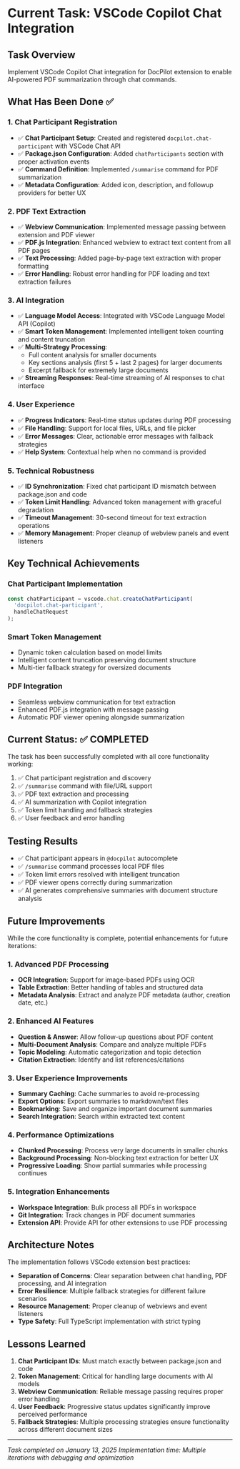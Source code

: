 # Current Task: VSCode Copilot Chat Integration

## Task Overview

Implement VSCode Copilot Chat integration for DocPilot extension to enable AI-powered PDF summarization through chat commands.

## What Has Been Done ✅

### 1. Chat Participant Registration

- ✅ **Chat Participant Setup**: Created and registered `docpilot.chat-participant` with VSCode Chat API
- ✅ **Package.json Configuration**: Added `chatParticipants` section with proper activation events
- ✅ **Command Definition**: Implemented `/summarise` command for PDF summarization
- ✅ **Metadata Configuration**: Added icon, description, and followup providers for better UX

### 2. PDF Text Extraction

- ✅ **Webview Communication**: Implemented message passing between extension and PDF viewer
- ✅ **PDF.js Integration**: Enhanced webview to extract text content from all PDF pages
- ✅ **Text Processing**: Added page-by-page text extraction with proper formatting
- ✅ **Error Handling**: Robust error handling for PDF loading and text extraction failures

### 3. AI Integration

- ✅ **Language Model Access**: Integrated with VSCode Language Model API (Copilot)
- ✅ **Smart Token Management**: Implemented intelligent token counting and content truncation
- ✅ **Multi-Strategy Processing**:
  - Full content analysis for smaller documents
  - Key sections analysis (first 5 + last 2 pages) for larger documents
  - Excerpt fallback for extremely large documents
- ✅ **Streaming Responses**: Real-time streaming of AI responses to chat interface

### 4. User Experience

- ✅ **Progress Indicators**: Real-time status updates during PDF processing
- ✅ **File Handling**: Support for local files, URLs, and file picker
- ✅ **Error Messages**: Clear, actionable error messages with fallback strategies
- ✅ **Help System**: Contextual help when no command is provided

### 5. Technical Robustness

- ✅ **ID Synchronization**: Fixed chat participant ID mismatch between package.json and code
- ✅ **Token Limit Handling**: Advanced token management with graceful degradation
- ✅ **Timeout Management**: 30-second timeout for text extraction operations
- ✅ **Memory Management**: Proper cleanup of webview panels and event listeners

## Key Technical Achievements

### Chat Participant Implementation

```typescript
const chatParticipant = vscode.chat.createChatParticipant(
  'docpilot.chat-participant',
  handleChatRequest
);
```

### Smart Token Management

- Dynamic token calculation based on model limits
- Intelligent content truncation preserving document structure
- Multi-tier fallback strategy for oversized documents

### PDF Integration

- Seamless webview communication for text extraction
- Enhanced PDF.js integration with message passing
- Automatic PDF viewer opening alongside summarization

## Current Status: ✅ COMPLETED

The task has been successfully completed with all core functionality working:

1. ✅ Chat participant registration and discovery
2. ✅ `/summarise` command with file/URL support
3. ✅ PDF text extraction and processing
4. ✅ AI summarization with Copilot integration
5. ✅ Token limit handling and fallback strategies
6. ✅ User feedback and error handling

## Testing Results

- ✅ Chat participant appears in `@docpilot` autocomplete
- ✅ `/summarise` command processes local PDF files
- ✅ Token limit errors resolved with intelligent truncation
- ✅ PDF viewer opens correctly during summarization
- ✅ AI generates comprehensive summaries with document structure analysis

## Future Improvements

While the core functionality is complete, potential enhancements for future iterations:

### 1. Advanced PDF Processing

- **OCR Integration**: Support for image-based PDFs using OCR
- **Table Extraction**: Better handling of tables and structured data
- **Metadata Analysis**: Extract and analyze PDF metadata (author, creation date, etc.)

### 2. Enhanced AI Features

- **Question & Answer**: Allow follow-up questions about PDF content
- **Multi-Document Analysis**: Compare and analyze multiple PDFs
- **Topic Modeling**: Automatic categorization and topic detection
- **Citation Extraction**: Identify and list references/citations

### 3. User Experience Improvements

- **Summary Caching**: Cache summaries to avoid re-processing
- **Export Options**: Export summaries to markdown/text files
- **Bookmarking**: Save and organize important document summaries
- **Search Integration**: Search within extracted text content

### 4. Performance Optimizations

- **Chunked Processing**: Process very large documents in smaller chunks
- **Background Processing**: Non-blocking text extraction for better UX
- **Progressive Loading**: Show partial summaries while processing continues

### 5. Integration Enhancements

- **Workspace Integration**: Bulk process all PDFs in workspace
- **Git Integration**: Track changes in PDF document summaries
- **Extension API**: Provide API for other extensions to use PDF processing

## Architecture Notes

The implementation follows VSCode extension best practices:

- **Separation of Concerns**: Clear separation between chat handling, PDF processing, and AI integration
- **Error Resilience**: Multiple fallback strategies for different failure scenarios
- **Resource Management**: Proper cleanup of webviews and event listeners
- **Type Safety**: Full TypeScript implementation with strict typing

## Lessons Learned

1. **Chat Participant IDs**: Must match exactly between package.json and code
2. **Token Management**: Critical for handling large documents with AI models
3. **Webview Communication**: Reliable message passing requires proper error handling
4. **User Feedback**: Progressive status updates significantly improve perceived performance
5. **Fallback Strategies**: Multiple processing strategies ensure functionality across different document sizes

---

*Task completed on January 13, 2025*
*Implementation time: Multiple iterations with debugging and optimization*
